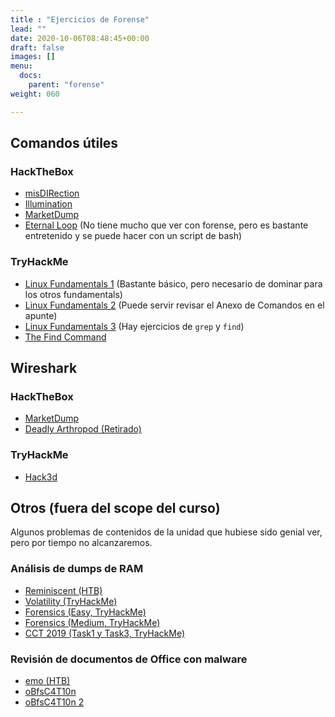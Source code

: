 ```yaml
---
title : "Ejercicios de Forense"
lead: ""
date: 2020-10-06T08:48:45+00:00
draft: false
images: []
menu:
  docs:
    parent: "forense"
weight: 060

---
```



## Comandos útiles

### HackTheBox

* [misDIRection](https://app.hackthebox.eu/challenges/misDIRection)
* [Illumination](https://app.hackthebox.eu/challenges/Illumination)
* [MarketDump](https://app.hackthebox.eu/challenges/MarketDump)
* [Eternal Loop](https://app.hackthebox.eu/challenges/Eternal-Loop) (No tiene mucho que ver con forense, pero es bastante entretenido y se puede hacer con un script de bash)

### TryHackMe

* [Linux Fundamentals 1](https://tryhackme.com/room/linux1) (Bastante básico, pero necesario de dominar para los otros fundamentals)
* [Linux Fundamentals 2](https://tryhackme.com/room/linux2) (Puede servir revisar el Anexo de Comandos en el apunte)
* [Linux Fundamentals 3](https://tryhackme.com/room/linux3) (Hay ejercicios de `grep` y `find`)
* [The Find Command](https://tryhackme.com/room/thefindcommand)

## Wireshark

### HackTheBox

* [MarketDump](https://app.hackthebox.eu/challenges/MarketDump)
* [Deadly Arthropod (Retirado)](https://app.hackthebox.eu/challenges/Deadly-Arthropod)

### TryHackMe

* [Hack3d](https://tryhackme.com/room/h4cked)

## Otros (fuera del scope del curso)

Algunos problemas de contenidos de la unidad que hubiese sido genial ver, pero por tiempo no alcanzaremos.

### Análisis de dumps de RAM

* [Reminiscent (HTB)](https://app.hackthebox.eu/challenges/Reminiscent)
* [Volatility (TryHackMe)](https://tryhackme.com/room/bpvolatility)
* [Forensics (Easy, TryHackMe)](https://tryhackme.com/room/memoryforensics)
* [Forensics (Medium, TryHackMe)](https://tryhackme.com/room/forensics)
* [CCT 2019 (Task1 y Task3, TryHackMe)](https://tryhackme.com/room/cct2019)

### Revisión de documentos de Office con malware

* [emo (HTB)](https://app.hackthebox.eu/challenges/emo)
* [oBfsC4T10n](https://app.hackthebox.eu/challenges/oBfsC4t10n)
* [oBfsC4T10n 2](https://app.hackthebox.eu/challenges/oBfsC4t10n2)
